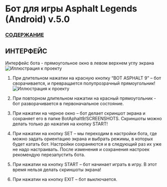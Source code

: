  # __Бот для игры Asphalt Legends (Android) v.5.0__

### [СОДЕРЖАНИЕ](https://github.com/AUTOPILOTyoutube/bot-asphalt-legends-android/blob/main/README.md)

 ## ИНТЕРФЕЙС
 Интерфейс бота - прямоугольное окно в левом верхнем углу экрана  
![Иллюстрация к проекту](https://github.com/autopilotyoutube/bot-asphalt-legends-android/raw/main/files/pictures/readme/04_interface/int_full.png)  

1. При длительном нажатии на красную кнопку “BOT ASPHALT 9” – бот сворачивается, и превращается полупрозрачный прямоугольник!  
![Иллюстрация к проекту](https://github.com/autopilotyoutube/bot-asphalt-legends-android/raw/main/files/pictures/readme/04_interface/int_min.png) 

2. При повторном длительном нажатии на красный прямоугольник - бот разворачивается в первоначальное состояние.

3. При нажатии на черное окно – бот делает скриншот экрана и сохраняет его в папке BotAphalt9/SCREENSHOTS. Скриншоты можно делать только до нажатия на кнопку START!

4. При нажатии на кнопку SET – мы переходим в настройки бота, где можно задать ориентацию экрана и выбрать режимы, в которых будет катать бот. Настройки сохраняются и в следующий раз их уже не надо настраивать. После  изменения и сохранения настроек рекомендую перезапустить бота.

5. При нажатии на кнопку START – бот начинает играть в игру. В этот время нельзя делать скриншоты экрана!

6. При нажатии на кнопку EXIT – бот выключается.